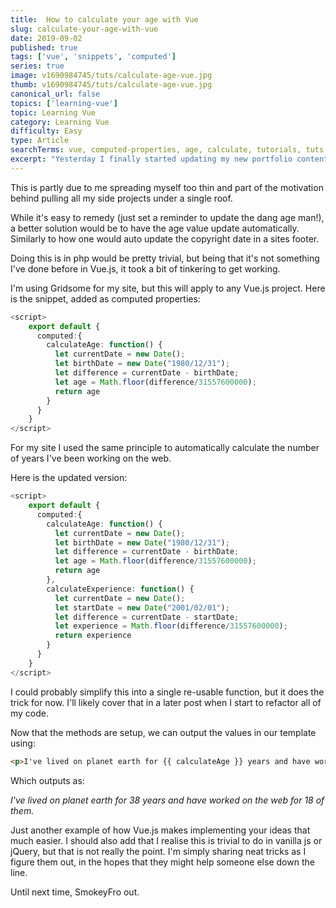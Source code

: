 ```yaml
---
title:  How to calculate your age with Vue
slug: calculate-your-age-with-vue
date: 2019-09-02
published: true
tags: ['vue', 'snippets', 'computed']
series: true
image: v1690984745/tuts/calculate-age-vue.jpg
thumb: v1690984745/tuts/calculate-age-vue.jpg
canonical_url: false
topics: ['learning-vue']
topic: Learning Vue
category: Learning Vue
difficulty: Easy
type: Article
searchTerms: vue, computed-properties, age, calculate, tutorials, tuts
excerpt: "Yesterday I finally started updating my new portfolio content and when I got to the about page on my old site, I noticed my age was still set to 35. Whoops."
---
```


This is partly due to me spreading myself too thin and part of the motivation behind pulling all my side projects under a single roof.

While it's easy to remedy (just set a reminder to update the dang age man!), a better solution would be to have the age value update automatically. Similarly to how one would auto update the copyright date in a sites footer.

Doing this is in php would be pretty trivial, but being that it's not something I've done before in Vue.js, it took a bit of tinkering to get working.

I'm using Gridsome for my site, but this will apply to any Vue.js project. Here is the snippet, added as computed properties:

```ts
<script>
    export default {
      computed:{
        calculateAge: function() {
          let currentDate = new Date();
          let birthDate = new Date("1980/12/31");
          let difference = currentDate - birthDate;
          let age = Math.floor(difference/31557600000);
          return age
        }
      }
    }
</script>
```
For my site I used the same principle to automatically calculate the number of years I've been working on the web.

Here is the updated version:

```ts
<script>
    export default {
      computed:{
        calculateAge: function() {
          let currentDate = new Date();
          let birthDate = new Date("1980/12/31");
          let difference = currentDate - birthDate;
          let age = Math.floor(difference/31557600000);
          return age
        },
        calculateExperience: function() {
          let currentDate = new Date();
          let startDate = new Date("2001/02/01");
          let difference = currentDate - startDate;
          let experience = Math.floor(difference/31557600000);
          return experience
        }
      }
    }
</script>
```
I could probably simplify this into a single re-usable function, but it does the trick for now. I'll likely cover that in a later post when I start to refactor all of my code. 

Now that the methods are setup, we can output the values in our template using:

```html
<p>I've lived on planet earth for {{ calculateAge }} years and have worked on the web for {{ calculateExperience }} of them.</p>
```

Which outputs as:

*I've lived on planet earth for 38 years and have worked on the web for 18 of them.*

Just another example of how Vue.js makes implementing your ideas that much easier. I should also add that I realise this is trivial to do in vanilla js or jQuery, but that is not really the point. I'm simply sharing neat tricks as I figure them out, in the hopes that they might help someone else down the line.

Until next time, 
SmokeyFro out.